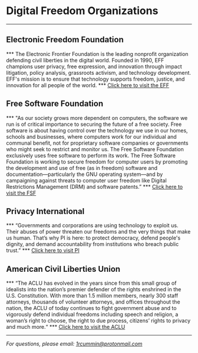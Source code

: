 # Digital Freedom Organizations #

---------------------------------

## Electronic Freedom Foundation ##
*** The Electronic Frontier Foundation is the leading nonprofit organization defending civil liberties in the digital world. Founded in 1990, EFF champions user privacy, free expression, and innovation through impact litigation, policy analysis, grassroots activism, and technology development. EFF's mission is to ensure that technology supports freedom, justice, and innovation for all people of the world. ***
[Click here to visit the EFF](https://www.eff.org)

## Free Software Foundation ##
*** "As our society grows more dependent on computers, the software we run is of critical importance to securing the future of a free society. Free software is about having control over the technology we use in our homes, schools and businesses, where computers work for our individual and communal benefit, not for proprietary software companies or governments who might seek to restrict and monitor us. The Free Software Foundation exclusively uses free software to perform its work.
The Free Software Foundation is working to secure freedom for computer users by promoting the development and use of free (as in freedom) software and documentation—particularly the GNU operating system—and by campaigning against threats to computer user freedom like Digital Restrictions Management (DRM) and software patents.” ***
[Click here to visit the FSF](https://www.fsf.org/)

## Privacy International ##
*** “Governments and corporations are using technology to exploit us. Their abuses of power threaten our freedoms and the very things that make us human. That’s why PI is here: to protect democracy, defend people's dignity, and demand accountability from institutions who breach public trust.” ***
[Click here to visit PI](https://www.privacyinternational.org/)

## American Civil Liberties Union ##
*** “The ACLU has evolved in the years since from this small group of idealists into the nation’s premier defender of the rights enshrined in the U.S. Constitution. With more than 1.5 million members, nearly 300 staff attorneys, thousands of volunteer attorneys, and offices throughout the nation, the ACLU of today continues to fight government abuse and to vigorously defend individual freedoms including speech and religion, a woman’s right to choose, the right to due process, citizens’ rights to privacy and much more.“ ***
[Click here to visit the ACLU](https://www.aclu.org/)

-----------------------------------------------------

*For questions, please email: 1rcummin@protonmail.com*